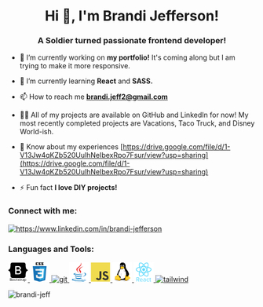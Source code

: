 <h1 align="center">Hi 👋, I'm Brandi Jefferson!</h1>
<h3 align="center">A Soldier turned passionate frontend developer!</h3>

- 🔭 I’m currently working on **my portfolio!** It's coming along but I am trying to make it more responsive.

- 🌱 I’m currently learning **React** and **SASS.** 

- 📫 How to reach me **brandi.jeff2@gmail.com**

- 👨‍💻 All of my projects are available on GitHub and LinkedIn for now! My most recently completed projects are Vacations, Taco Truck, and Disney World-ish.

- 📄 Know about my experiences [https://drive.google.com/file/d/1-V13Jw4qKZb520UulhNeIbexRpo7Fsur/view?usp=sharing](https://drive.google.com/file/d/1-V13Jw4qKZb520UulhNeIbexRpo7Fsur/view?usp=sharing)

- ⚡ Fun fact **I love DIY projects!**

<h3 align="left">Connect with me:</h3>
<p align="left">
<a href="https://linkedin.com/in/https://www.linkedin.com/in/brandi-jefferson" target="blank"><img align="center" src="https://raw.githubusercontent.com/rahuldkjain/github-profile-readme-generator/master/src/images/icons/Social/linked-in-alt.svg" alt="https://www.linkedin.com/in/brandi-jefferson" height="30" width="40" /></a>
</p>

<h3 align="left">Languages and Tools:</h3>
<p align="left"> <a href="https://getbootstrap.com" target="_blank" rel="noreferrer"> <img src="https://raw.githubusercontent.com/devicons/devicon/master/icons/bootstrap/bootstrap-plain-wordmark.svg" alt="bootstrap" width="40" height="40"/> </a> <a href="https://www.w3schools.com/css/" target="_blank" rel="noreferrer"> <img src="https://raw.githubusercontent.com/devicons/devicon/master/icons/css3/css3-original-wordmark.svg" alt="css3" width="40" height="40"/> </a> <a href="https://git-scm.com/" target="_blank" rel="noreferrer"> <img src="https://www.vectorlogo.zone/logos/git-scm/git-scm-icon.svg" alt="git" width="40" height="40"/> </a> <a href="https://www.java.com" target="_blank" rel="noreferrer"> <img src="https://raw.githubusercontent.com/devicons/devicon/master/icons/java/java-original.svg" alt="java" width="40" height="40"/> </a> <a href="https://developer.mozilla.org/en-US/docs/Web/JavaScript" target="_blank" rel="noreferrer"> <img src="https://raw.githubusercontent.com/devicons/devicon/master/icons/javascript/javascript-original.svg" alt="javascript" width="40" height="40"/> </a> <a href="https://www.linux.org/" target="_blank" rel="noreferrer"> <img src="https://raw.githubusercontent.com/devicons/devicon/master/icons/linux/linux-original.svg" alt="linux" width="40" height="40"/> </a> <a href="https://reactjs.org/" target="_blank" rel="noreferrer"> <img src="https://raw.githubusercontent.com/devicons/devicon/master/icons/react/react-original-wordmark.svg" alt="react" width="40" height="40"/> </a> <a href="https://tailwindcss.com/" target="_blank" rel="noreferrer"> <img src="https://www.vectorlogo.zone/logos/tailwindcss/tailwindcss-icon.svg" alt="tailwind" width="40" height="40"/> </a> </p>

<p><img align="left" src="https://github-readme-stats.vercel.app/api/top-langs?username=brandi-jeff&show_icons=true&locale=en&layout=compact" alt="brandi-jeff" /></p>


